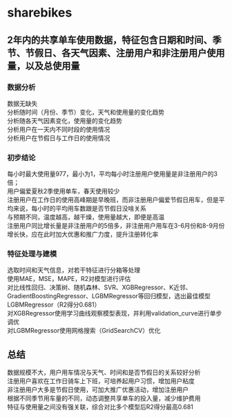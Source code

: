 # sharebikes
## 2年内的共享单车使用数据，特征包含日期和时间、季节、节假日、各天气因素、注册用户和非注册用户使用量，以及总使用量
### 数据分析
数据无缺失<br/>
分析随时间（月份、季节）变化，天气和使用量的变化趋势<br/>
分析随各天气因素变化，使用量的变化趋势<br/>
分析用户在一天内不同时段的使用情况<br/>
分析用户在节假日与工作日的使用情况<br/>
### 初步结论
每小时最大使用量977，最小为1，平均每小时注册用户使用量是非注册用户的3倍；<br/>
用户偏爱夏秋2季使用单车，春天使用较少<br/>
注册用户在工作日的使用高峰期是早晚班，而非注册用户偏爱节假日用车，但是平均来说，每小时的平均用车数跟是否节假日没啥关系<br/>
与预期不同，温度越高，越干燥，使用量越大，即便是高温<br/>
注册用户同比增长量是非注册用户的5倍多，非注册用户用车在3-6月份和8-9月份增长快，应在此时加大优惠和推广力度，提升注册转化率<br/>
### 特征处理与建模
选取时间和天气信息，对若干特征进行分箱等处理<br/>
使用MAE，MSE，MAPE，R2对模型进行评估<br/>
对比线性回归、决策树、随机森林、SVR、XGBRegressor、K近邻、GradientBoostingRegressor、LGBMRegressor等回归模型，选出最佳模型LGBMRegressor（R2得分0.681）<br/>
对XGBRegressor使用学习曲线观察模型表现，并利用validation_curve进行单步调优<br/>
对LGBMRegressor使用网格搜索（GridSearchCV）优化<br/>
## 总结
数据规模不大，用户用车情况与天气、时间和是否节假日的关系较好分析<br/>
注册用户喜欢在工作日骑车上下班，可培养起用户习惯，增加用户粘度<br/>
非注册用户大多是节假日使用，可加大推广优惠活动，增加注册用户<br/>
根据不同季节用车量的不同，动态调整共享单车的投入量，减少维护费用<br/>
特征与使用量之间没有强关联，综合对比多个模型后R2得分最高0.681<br/>

